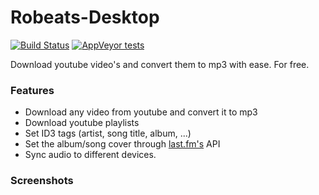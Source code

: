 # Robeats-Desktop

[![Build Status](https://travis-ci.com/robeats-player/Robeats-Desktop.svg?branch=master)](https://travis-ci.com/robeats-player/Robeats-Desktop)
[![AppVeyor tests](https://img.shields.io/appveyor/tests/darkeyedragon/Robeats-Desktop.svg)](https://ci.appveyor.com/project/DarkEyeDragon/robeats-desktop/build/tests)

Download youtube video's and convert them to mp3 with ease. For free.

### Features
- Download any video from youtube and convert it to mp3
- Download youtube playlists
- Set ID3 tags (artist, song title, album, ...)
- Set the album/song cover through [last.fm's](https://www.last.fm/home) API
- Sync audio to different devices.

### Screenshots
